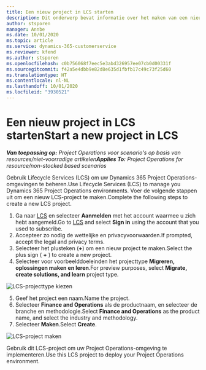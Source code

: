 ```yaml
---
title: Een nieuw project in LCS starten
description: Dit onderwerp bevat informatie over het maken van een nieuw project in LCS voor uw Project Operations-omgeving.
author: stsporen
manager: Annbe
ms.date: 10/01/2020
ms.topic: article
ms.service: dynamics-365-customerservice
ms.reviewer: kfend
ms.author: stsporen
ms.openlocfilehash: c0b756068f7eec5e3abd326957ee07cb0d00331f
ms.sourcegitcommit: f42a5e4dbb9e82d8e635d1fbfb17c49c73f25d60
ms.translationtype: HT
ms.contentlocale: nl-NL
ms.lasthandoff: 10/01/2020
ms.locfileid: "3930521"
---
```

# <a name="start-a-new-project-in-lcs"></a><span data-ttu-id="d9c37-103">Een nieuw project in LCS starten</span><span class="sxs-lookup"><span data-stu-id="d9c37-103">Start a new project in LCS</span></span>

<span data-ttu-id="d9c37-104">_**Van toepassing op:** Project Operations voor scenario's op basis van resources/niet-voorradige artikelen_</span><span class="sxs-lookup"><span data-stu-id="d9c37-104">_**Applies To:** Project Operations for resource/non-stocked based scenarios_</span></span>

<span data-ttu-id="d9c37-105">Gebruik Lifecycle Services (LCS) om uw Dynamics 365 Project Operations-omgevingen te beheren.</span><span class="sxs-lookup"><span data-stu-id="d9c37-105">Use Lifecycle Services (LCS) to manage you Dynamics 365 Project Operations environments.</span></span> <span data-ttu-id="d9c37-106">Voer de volgende stappen uit om een nieuw LCS-project te maken.</span><span class="sxs-lookup"><span data-stu-id="d9c37-106">Complete the following steps to create a new LCS project.</span></span>

1. <span data-ttu-id="d9c37-107">Ga naar [LCS](https://lcs.dynamics.com/Logon/Index) en selecteer **Aanmelden** met het account waarmee u zich hebt aangemeld.</span><span class="sxs-lookup"><span data-stu-id="d9c37-107">Go to [LCS](https://lcs.dynamics.com/Logon/Index) and select **Sign in** using the account that you used to subscribe.</span></span>
2. <span data-ttu-id="d9c37-108">Accepteer zo nodig de wettelijke en privacyvoorwaarden.</span><span class="sxs-lookup"><span data-stu-id="d9c37-108">If prompted, accept the legal and privacy terms.</span></span>
3. <span data-ttu-id="d9c37-109">Selecteer het plusteken (**+**) om een nieuw project te maken.</span><span class="sxs-lookup"><span data-stu-id="d9c37-109">Select the plus sign ( **+** ) to create a new project.</span></span>
4. <span data-ttu-id="d9c37-110">Selecteer voor voorbeelddoeleinden het projecttype **Migreren, oplossingen maken en leren**.</span><span class="sxs-lookup"><span data-stu-id="d9c37-110">For preview purposes, select **Migrate, create solutions, and learn** project type.</span></span>

  ![LCS-projecttype kiezen](./media/create-lcs-1.png)

5. <span data-ttu-id="d9c37-112">Geef het project een naam.</span><span class="sxs-lookup"><span data-stu-id="d9c37-112">Name the project.</span></span> 
6. <span data-ttu-id="d9c37-113">Selecteer **Finance and Operations** als de productnaam, en selecteer de branche en methodologie.</span><span class="sxs-lookup"><span data-stu-id="d9c37-113">Select **Finance and Operations** as the product name, and select the industry and methodology.</span></span> 
7. <span data-ttu-id="d9c37-114">Selecteer **Maken**.</span><span class="sxs-lookup"><span data-stu-id="d9c37-114">Select **Create**.</span></span>

![LCS-project maken](./media/create-lcs-2.png)

<span data-ttu-id="d9c37-116">Gebruik dit LCS-project om uw Project Operations-omgeving te implementeren.</span><span class="sxs-lookup"><span data-stu-id="d9c37-116">Use this LCS project to deploy your Project Operations environment.</span></span>

